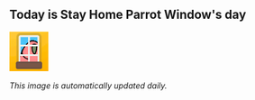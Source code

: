 ## Today is Stay Home Parrot Window's day

![An animated GIF of a parrot, probably multi-colored](https://raw.githubusercontent.com/jmhobbs/cultofthepartyparrot.com/master/parrots/hd/stayhomeparrotwindow.gif)

*This image is automatically updated daily.*
